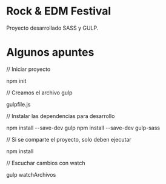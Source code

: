 # Rock & EDM Festival

Proyecto desarrollado SASS y GULP.

# Algunos apuntes

// Iniciar proyecto

npm init

// Creamos el archivo gulp

gulpfile.js

// Instalar las dependencias para desarrollo

npm install --save-dev gulp
npm install --save-dev gulp-sass

// Si se comparte el proyecto, solo deben ejecutar

npm install

// Escuchar cambios con watch

gulp watchArchivos